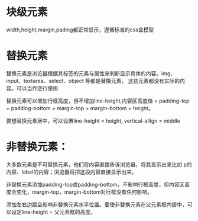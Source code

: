 # 块级元素

width,height,margin,pading都正常显示，遵循标准的css盒模型

# 替换元素

替换元素是浏览器根据其标签的元素与属性来判断显示具体的内容。img、input、textarea、select、object 等都是替换元素， 这些元素都没有实际的内容。可以当作空行使用

替换元素可以增加行框高度，但不增加line-height,内容区高度值 = padding-top + padding-bottom + margin-top + margin-bottom + height。

要想替换元素居中，可以设置line-height = height, vertical-alilgn = middle

# 非替换元素：

大多数元素是不可替换元素，他们将内容直接告诉浏览器，将其显示出来比如 p的内容、label的内容；浏览器将把这段内容直接显示出来。

非替换元素添加padding-top或padding-bottom，不影响行框高度，但内容区高度会变化，margin-top，margin-bottom对行框没有任何影响。

添加左右边距会影响非替换元素水平位置。要使非替换元素在父元素框内居中，可以设定line-height = 父元素框的高度。
